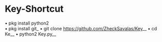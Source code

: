 # Key-Shortcut
• pkg install python2 <br />
• pkg install git_
• git clone https://github.com/ZheckSavalas/Key__
• cd Ke__
• python2 Key.py__
